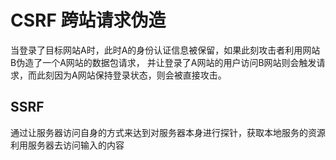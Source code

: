 # CSRF 跨站请求伪造

当登录了目标网站A时，此时A的身份认证信息被保留，如果此刻攻击者利用网站B伪造了一个A网站的数据包请求，
并让登录了A网站的用户访问B网站则会触发请求，而此刻因为A网站保持登录状态，则会被直接攻击。

## SSRF

通过让服务器访问自身的方式来达到对服务器本身进行探针，获取本地服务的资源
利用服务器去访问输入的内容
